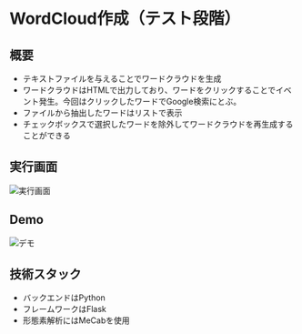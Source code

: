 # WordCloud作成（テスト段階）
## 概要
* テキストファイルを与えることでワードクラウドを生成
* ワードクラウドはHTMLで出力しており、ワードをクリックすることでイベント発生。今回はクリックしたワードでGoogle検索にとぶ。
* ファイルから抽出したワードはリストで表示
* チェックボックスで選択したワードを除外してワードクラウドを再生成することができる
  
## 実行画面
![実行画面](https://github.com/user-attachments/assets/e3f4d4f2-ffab-48da-a349-13d197befe0d)

## Demo
![デモ](https://github.com/user-attachments/assets/46b33579-7b94-4869-b254-a6942c22abe5)

## 技術スタック
* バックエンドはPython
* フレームワークはFlask
* 形態素解析にはMeCabを使用
